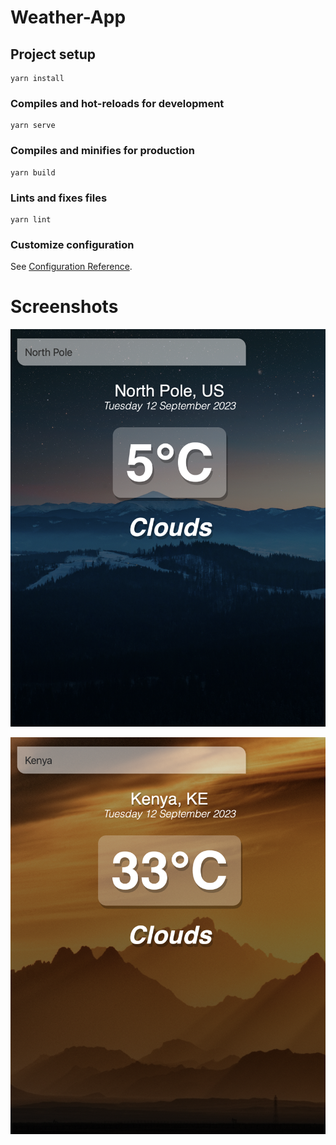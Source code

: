 # Weather-App

## Project setup
```
yarn install
```

### Compiles and hot-reloads for development
```
yarn serve
```

### Compiles and minifies for production
```
yarn build
```

### Lints and fixes files
```
yarn lint
```

### Customize configuration
See [Configuration Reference](https://cli.vuejs.org/config/).
# Screenshots
![](screenshots/Screenshot%202023-09-12%20at%2011.19.14%20AM.png)

![](screenshots/Screenshot%202023-09-12%20at%2011.19.37%20AM.png)
